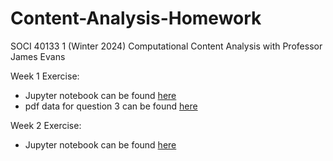 # Content-Analysis-Homework
SOCI 40133 1 (Winter 2024) Computational Content Analysis with Professor James Evans

Week 1 Exercise: 
- Jupyter notebook can be found [here](https://github.com/yuzhouw313/Content-Analysis-Homework/blob/main/notebooks/week1/exercise1.ipynb)
- pdf data for question 3 can be found [here](https://github.com/yuzhouw313/Content-Analysis-Homework/blob/main/notebooks/week1/my_data/sinophobia_article.pdf)

Week 2 Exercise:
- Jupyter notebook can be found [here](https://github.com/yuzhouw313/Content-Analysis-Homework/blob/main/notebooks/2-Counting%20Words%20%26%20Phrases%20to%20Trace%20the%20Distribution%20of%20Meaning.ipynb)
